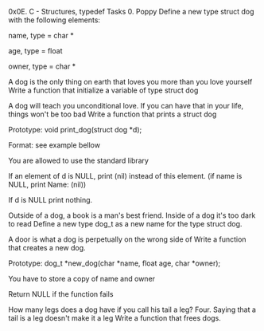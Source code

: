 0x0E. C - Structures, typedef Tasks 0. Poppy Define a new type struct dog with the following elements:



name, type = char *

age, type = float

owner, type = char *

A dog is the only thing on earth that loves you more than you love yourself Write a function that initialize a variable of type struct dog



A dog will teach you unconditional love. If you can have that in your life, things won't be too bad Write a function that prints a struct dog



 Prototype: void print_dog(struct dog *d);

 Format: see example bellow

 You are allowed to use the standard library

 If an element of d is NULL, print (nil) instead of this element. (if name is NULL, print Name: (nil))

 If d is NULL print nothing.

Outside of a dog, a book is a man's best friend. Inside of a dog it's too dark to read Define a new type dog_t as a new name for the type struct dog.



A door is what a dog is perpetually on the wrong side of Write a function that creates a new dog.



 Prototype: dog_t *new_dog(char *name, float age, char *owner);

 You have to store a copy of name and owner

 Return NULL if the function fails

How many legs does a dog have if you call his tail a leg? Four. Saying that a tail is a leg doesn't make it a leg Write a function that frees dogs.
